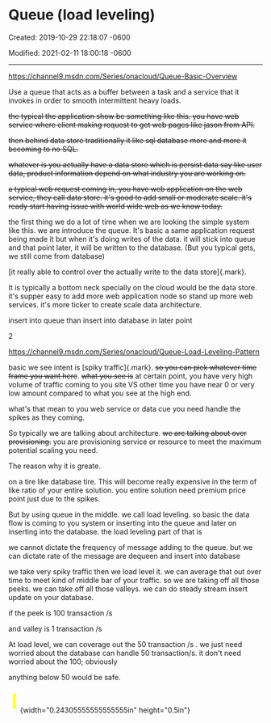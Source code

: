 # Queue (load leveling) 

Created: 2019-10-29 22:18:07 -0600

Modified: 2021-02-11 18:00:18 -0600

---

<https://channel9.msdn.com/Series/onacloud/Queue-Basic-Overview>



Use a queue that acts as a buffer between a task and a service that it invokes in order to smooth intermittent heavy loads.





~~the typical the application show be something like this. you have web service where client making request to get web pages like jason from API.~~



~~then behind data store traditionally it like sql database more and more it becoming to no SQL.~~



~~whatever is you actually have a data store which is persist data say like user data, product information depend on what industry you are working on.~~



~~a typical web request coming in, you have web application on the web service, they call data store. it's good to add small or moderate scale. it's ready start having issue with world wide web as we know today.~~



the first thing we do a lot of time when we are looking the simple system like this. we are introduce the queue. It's basic a same application request being made it but when it's doing writes of the data. it will stick into queue and that point later, it will be written to the database. (But you typical gets, we still come from database)



[it really able to control over the actually write to the data store]{.mark}.

It is typically a bottom neck specially on the cloud would be the data store. it's supper easy to add more web application node so stand up more web services. it's more ticker to create scale data architecture.



insert into queue than insert into database in later point



2

<https://channel9.msdn.com/Series/onacloud/Queue-Load-Leveling-Pattern>



basic we see intent is [spiky traffic]{.mark}. ~~so you can pick whatever time frame you want here~~. ~~what you see is~~ at certain point, you have very high volume of traffic coming to you site VS other time you have near 0 or very low amount compared to what you see at the high end.



what's that mean to you web service or data cue you need handle the spikes as they coming.

So typically we are talking about architecture. ~~we are talking about over provisioning.~~ you are provisioning service or resource to meet the maximum potential scaling you need.

The reason why it is greate.



on a tire like database tire. This will become really expensive in the term of like ratio of your entire solution. you entire solution need premium price point just due to the spikes.



But by using queue in the middle. we call load leveling. so basic the data flow is coming to you system or inserting into the queue and later on inserting into the database. the load leveling part of that is

we cannot dictate the frequency of message adding to the queue. but we can dictate rate of the message are dequeen and insert into database



we take very spiky traffic then we load level it. we can average that out over time to meet kind of middle bar of your traffic. so we are taking off all those peeks. we can take off all those valleys. we can do steady stream insert update on your database.

if the peek is 100 transaction /s

and valley is 1 transaction /s



At load level, we can coverage out the 50 transaction /s . we just need worried about the database can handle 50 transaction/s. it don't need worried about the 100; obviously

anything below 50 would be safe.



















![](../media/Queue-Queue-(load-leveling)-image1.png){width="0.24305555555555555in" height="0.5in"}

